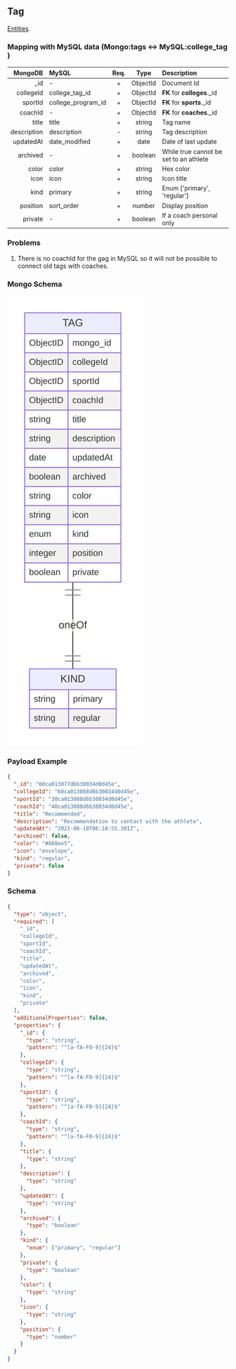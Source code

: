 ## Tag

[Entities](../README.md).

### Mapping with MySQL data (Mongo:tags <-> MySQL:college_tag )

|     MongoDB | MySQL              | Req. |   Type   | Description                            |
| ----------: | :----------------- | :--: | :------: | :------------------------------------- |
|        \_id | -                  |  +   | ObjectId | Document Id                            |
|   collegeId | college_tag_id     |  +   | ObjectId | **FK** for **colleges**.\_id           |
|     sportId | college_program_id |  +   | ObjectId | **FK** for **sports**.\_id             |
|     coachId | -                  |  +   | ObjectId | **FK** for **coaches**.\_id            |
|       title | title              |  +   |  string  | Tag name                               |
| description | description        |  -   |  string  | Tag description                        |
|   updatedAt | date_modified      |  +   |   date   | Date of last update                    |
|    archived | -                  |  +   | boolean  | While true cannot be set to an athlete |
|       color | color              |  +   |  string  | Hex color                              |
|        icon | icon               |  +   |  string  | Icon title                             |
|        kind | primary            |  +   |  string  | Enum ['primary', 'regular']            |
|    position | sort_order         |  +   |  number  | Display position                       |
|     private | -                  |  +   | boolean  | If a coach personal only               |

### Problems

1. There is no coachId for the gag in MySQL so it will not be possible to connect old tags with coaches.

### Mongo Schema

![Tag](./scripts/tag.svg 'Tag ER diagram')

### Payload Example

```json
{
  "_id": "60ca013077d6b30034d0d45e",
  "collegeId": "60ca013088d6b30034d0d45e",
  "sportId": "30ca013088d6b30034d0d45e",
  "coachId": "40ca013088d6b30034d0d45e",
  "title": "Recommended",
  "description": "Recommendation to contact with the athlete",
  "updatedAt": "2021-06-18T06:18:55.301Z",
  "archived": false,
  "color": "#468ee5",
  "icon": "envelope",
  "kind": "regular",
  "private": false
}
```

### Schema

```json
{
  "type": "object",
  "required": [
    "_id",
    "collegeId",
    "sportId",
    "coachId",
    "title",
    "updatedAt",
    "archived",
    "color",
    "icon",
    "kind",
    "private"
  ],
  "additionalProperties": false,
  "properties": {
    "_id": {
      "type": "string",
      "pattern": "^[a-fA-F0-9]{24}$"
    },
    "collegeId": {
      "type": "string",
      "pattern": "^[a-fA-F0-9]{24}$"
    },
    "sportId": {
      "type": "string",
      "pattern": "^[a-fA-F0-9]{24}$"
    },
    "coachId": {
      "type": "string",
      "pattern": "^[a-fA-F0-9]{24}$"
    },
    "title": {
      "type": "string"
    },
    "description": {
      "type": "string"
    },
    "updatedAt": {
      "type": "string"
    },
    "archived": {
      "type": "boolean"
    },
    "kind": {
      "enum": ["primary", "regular"]
    },
    "private": {
      "type": "boolean"
    },
    "color": {
      "type": "string"
    },
    "icon": {
      "type": "string"
    },
    "position": {
      "type": "number"
    }
  }
}
```
